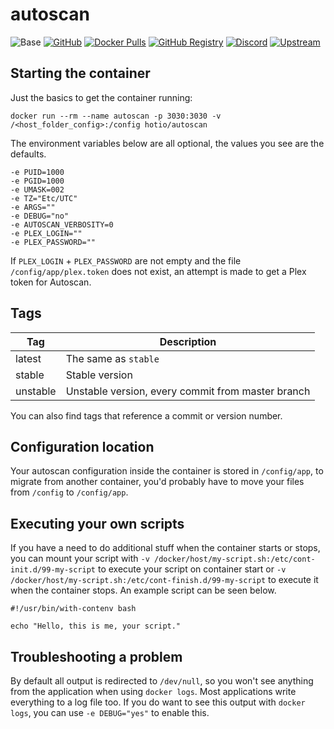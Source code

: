 # autoscan

![Base](https://img.shields.io/badge/base-alpine-blue)
[![GitHub](https://img.shields.io/badge/source-github-lightgrey)](https://github.com/hotio/docker-autoscan)
[![Docker Pulls](https://img.shields.io/docker/pulls/hotio/autoscan)](https://hub.docker.com/r/hotio/autoscan)
[![GitHub Registry](https://img.shields.io/badge/registry-ghcr.io-blue)](https://github.com/users/hotio/packages/container/autoscan/versions)
[![Discord](https://img.shields.io/discord/610068305893523457?color=738ad6&label=discord&logo=discord&logoColor=white)](https://discord.gg/3SnkuKp)
[![Upstream](https://img.shields.io/badge/upstream-project-yellow)](https://github.com/Cloudbox/autoscan)

## Starting the container

Just the basics to get the container running:

```shell
docker run --rm --name autoscan -p 3030:3030 -v /<host_folder_config>:/config hotio/autoscan
```

The environment variables below are all optional, the values you see are the defaults.

```shell
-e PUID=1000
-e PGID=1000
-e UMASK=002
-e TZ="Etc/UTC"
-e ARGS=""
-e DEBUG="no"
-e AUTOSCAN_VERBOSITY=0
-e PLEX_LOGIN=""
-e PLEX_PASSWORD=""
```

If `PLEX_LOGIN` + `PLEX_PASSWORD` are not empty and the file `/config/app/plex.token` does not exist, an attempt is made to get a Plex token for Autoscan.

## Tags

| Tag      | Description                                        |
| ---------|----------------------------------------------------|
| latest   | The same as `stable`                               |
| stable   | Stable version                                     |
| unstable | Unstable version, every commit from master branch  |

You can also find tags that reference a commit or version number.

## Configuration location

Your autoscan configuration inside the container is stored in `/config/app`, to migrate from another container, you'd probably have to move your files from `/config` to `/config/app`.

## Executing your own scripts

If you have a need to do additional stuff when the container starts or stops, you can mount your script with `-v /docker/host/my-script.sh:/etc/cont-init.d/99-my-script` to execute your script on container start or `-v /docker/host/my-script.sh:/etc/cont-finish.d/99-my-script` to execute it when the container stops. An example script can be seen below.

```shell
#!/usr/bin/with-contenv bash

echo "Hello, this is me, your script."
```

## Troubleshooting a problem

By default all output is redirected to `/dev/null`, so you won't see anything from the application when using `docker logs`. Most applications write everything to a log file too. If you do want to see this output with `docker logs`, you can use `-e DEBUG="yes"` to enable this.
